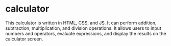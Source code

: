 # calculator

This calculator is written in HTML, CSS, and JS. It can perform addition, subtraction, multiplication, and division operations. It allows users to input numbers and operators, evaluate expressions, and display the results on the calculator screen.
